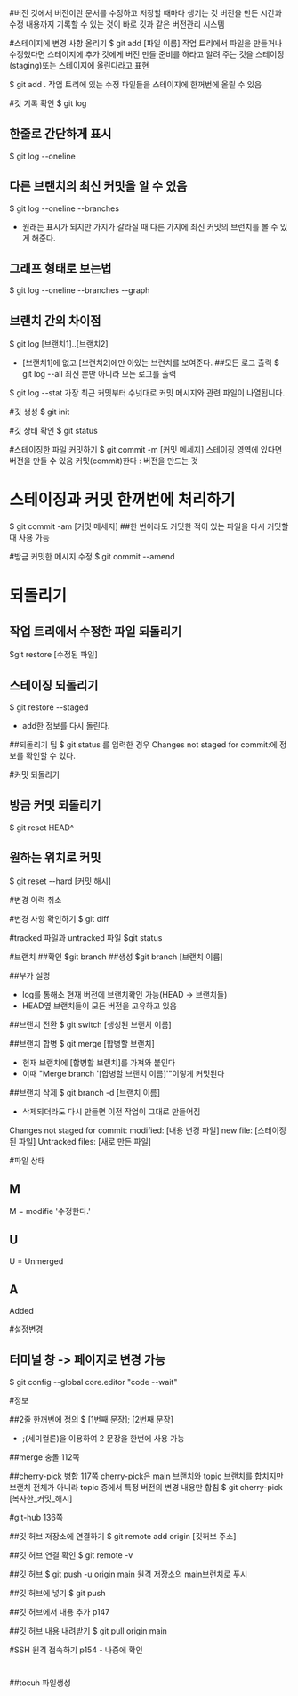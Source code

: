 #버전
깃에서 버전이란 문서를 수정하고 저장할 때마다 생기는 것
버전을 만든 시간과 수정 내용까지 기록할 수 있는 것이 바로 깃과 같은 버전관리 시스템

#스테이지에 변경 사항 올리기
$ git add [파일 이름]
작업 트리에서 파일을 만들거나 수정했다면 스테이지에 추가
깃에게 버전 만들 준비를 하라고 알려 주는 것을 스테이징(staging)또는 스테이지에 올린다라고 표현

$ git add .
작업 트리에 있는 수정 파일들을 스테이지에 한꺼번에 올릴 수 있음

#깃 기록 확인
$ git log
## 한줄로 간단하게 표시
$ git log --oneline
## 다른 브랜치의 최신 커밋을 알 수 있음
$ git log --oneline --branches
- 원래는 표시가 되지만 가지가 갈라질 때 다른 가지에 최신 커밋의 브런치를 볼 수 있게 해준다.
## 그래프 형태로 보는법
$ git log --oneline --branches --graph
## 브랜치 간의 차이점
$ git log [브랜치1]..[브랜치2]
- [브랜치1]에 없고 [브랜치2]에만 아있는 브런치를 보여준다.
##모든 로그 출력
$ git log --all
최신 뿐만 아니라 모든 로그를 출력

$ git log --stat
가장 최근 커밋부터 수넛대로 커밋 메시지와 관련 파일이 나열됩니다.

#깃 생성
$ git init

#깃 상태 확인
$ git status

#스테이징한 파일 커밋하기
$ git commit -m [커밋 메세지]
스테이징 영역에 있다면 버전을 만들 수 있음
커밋(commit)한다 : 버전을 만드는 것

# 스테이징과 커밋 한꺼번에 처리하기
$ git commit -am [커밋 메세지]
##한 번이라도 커밋한 적이 있는 파일을 다시 커밋할때 사용 가능

#방금 커밋한 메시지 수정
$ git commit --amend

# 되돌리기
## 작업 트리에서 수정한 파일 되돌리기
$git restore [수정된 파일]

## 스테이징 되돌리기
$ git restore --staged
- add한 정보를 다시 돌린다.

##되돌리기 팁
$ git status 를 입력한 경우 Changes not staged for commit:에 정보를 확인할 수 있다.

#커밋 되돌리기
## 방금 커밋 되돌리기
$ git reset HEAD^

## 원하는 위치로 커밋
$ git reset --hard [커밋 해시]

#변경 이력 취소

#변경 사항 확인하기 
$ git diff

#tracked 파일과 untracked 파일
$git status

#브랜치
##확인
$git branch
##생성
$git branch [브랜치 이름]

##부가 설명
- log를 통해소 현재 버전에 브랜치확인 가능(HEAD -> 브랜치들)
- HEAD옆 브랜치들이 모든 버전을 고유하고 있음

##브랜치 전환
$ git switch [생성된 브랜치 이름]

##브랜치 합병
$ git merge [합병할 브랜치]
- 현재 브랜치에 [합병할 브랜치]를 가져와 붙인다
- 이때 "Merge branch '[합병할 브랜치 이름]'"이렇게 커밋된다

##브랜치 삭제
$ git branch -d [브랜치 이름]
- 삭제되더라도 다시 만들면 이전 작업이 그대로 만들어짐

Changes not staged for commit:
	modified: [내용 변경 파일]
	new file: [스테이징된 파일]
Untracked files:
	[새로 만든 파일]

#파일 상태
## M 
M = modifie '수정한다.'
## U
U = Unmerged
## A
Added 

#설정변경
## 터미널 창 -> 페이지로 변경 가능
$ git config --global core.editor "code --wait"



#정보

##2줄 한꺼번에 정의 
$ [1번째 문장]; [2번째 문장]
- ;(세미컬론)을 이용하여 2 문장을 한번에 사용 가능

##merge 충돌
112쪽

##cherry-pick 병합
117쪽
cherry-pick은 main 브랜치와 topic 브랜치를 합치지만 브랜치 전체가 아니라 topic 중에서
특정 버전의 변경 내용만 합침
$ git cherry-pick [복사한_커밋_해시]

#git-hub
136쪽

##깃 허브 저장소에 연결하기
$ git remote add origin [깃허브 주소]

##깃 허브 연결 확인
$ git remote -v

##깃 허브 
$ git push -u origin main
원격 저장소의 main브런치로 푸시

##깃 허브에 넣기
$ git push

##깃 허브에서 내용 추가
p147

##깃 허브 내용 내려받기
$ git pull origin main

#SSH 원격 접속하기
p154 - 나중에 확인

#
##tocuh
파일생성